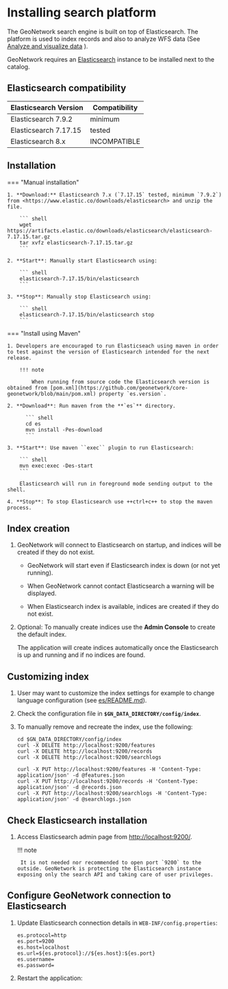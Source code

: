 # Installing search platform

The GeoNetwork search engine is built on top of Elasticsearch. The platform is used to index records and also to analyze WFS data (See [Analyze and visualize data](../user-guide/analyzing/data.md) ).

GeoNetwork requires an [Elasticsearch](https://www.elastic.co/products/elasticsearch) instance to be installed next to the catalog.

## Elasticsearch compatibility

| Elasticsearch Version | Compatibility |
|-----------------------| ------------- |
| Elasticsearch 7.9.2   | minimum       |
| Elasticsearch 7.17.15 | tested        |
| Elasticsearch 8.x     | INCOMPATIBLE  |

## Installation

=== "Manual installation"
        
    1. **Download:** Elasticsearch 7.x (`7.17.15` tested, minimum `7.9.2`) from <https://www.elastic.co/downloads/elasticsearch> and unzip the file.

        ``` shell
        wget https://artifacts.elastic.co/downloads/elasticsearch/elasticsearch-7.17.15.tar.gz
        tar xvfz elasticsearch-7.17.15.tar.gz
        ```

    2. **Start**: Manually start Elasticsearch using:

        ``` shell
        elasticsearch-7.17.15/bin/elasticsearch
        ```

    3. **Stop**: Manually stop Elasticsearch using:

        ``` shell
        elasticsearch-7.17.15/bin/elasticsearch stop
        ```
=== "Install using Maven"

    1. Developers are encouraged to run Elasticseach using maven in order to test against the version of Elasticsearch intended for the next release.
    
        !!! note
            
            When running from source code the Elasticsearch version is obtained from [pom.xml](https://github.com/geonetwork/core-geonetwork/blob/main/pom.xml) property `es.version`.
    
    2. **Download**: Run maven from the **`es`** directory.

          ``` shell
          cd es
          mvn install -Pes-download
          ```
    
    3. **Start**: Use maven ``exec`` plugin to run Elasticsearch:
    
        ``` shell
        mvn exec:exec -Des-start
        ```
        
        Elasticsearch will run in foreground mode sending output to the shell.

    4. **Stop**: To stop Elasticsearch use ++ctrl+c++ to stop the maven process.

## Index creation

1. GeoNetwork will connect to Elasticsearch on startup, and indices will be created if they do not exist.
   
    * GeoNetwork will start even if Elasticsearch index is down (or not yet running).
    
    * When GeoNetwork cannot contact Elasticsearch a warning will be displayed.
    
    * When Elasticsearch index is available, indices are created if they do not exist.

2. Optional: To manually create indices use the **Admin Console** to create the default index.
   
    The application will create indices automatically once the Elasticsearch is up and running and if no indices are found.

## Customizing index

1. User may want to customize the index settings for example to change language configuration (see [es/README.md](https://github.com/geonetwork/core-geonetwork/tree/main/es#readme)).

2. Check the configuration file in **`$GN_DATA_DIRECTORY/config/index`**.

3. To manually remove and recreate the index, use the following:
    
    ``` shell
    cd $GN_DATA_DIRECTORY/config/index
    curl -X DELETE http://localhost:9200/features
    curl -X DELETE http://localhost:9200/records
    curl -X DELETE http://localhost:9200/searchlogs
    
    curl -X PUT http://localhost:9200/features -H 'Content-Type: application/json' -d @features.json
    curl -X PUT http://localhost:9200/records -H 'Content-Type: application/json' -d @records.json
    curl -X PUT http://localhost:9200/searchlogs -H 'Content-Type: application/json' -d @searchlogs.json
    ```

## Check Elasticsearch installation

1. Access Elasticsearch admin page from <http://localhost:9200/>.

    !!! note
    
        It is not needed nor recommended to open port `9200` to the outside. GeoNetwork is protecting the Elasticsearch instance exposing only the search API and taking care of user privileges.

## Configure GeoNetwork connection to Elasticsearch

1. Update Elasticsearch connection details in ```WEB-INF/config.properties```:
    
    ``` properties
    es.protocol=http
    es.port=9200
    es.host=localhost
    es.url=${es.protocol}://${es.host}:${es.port}
    es.username=
    es.password=
    ```

2.  Restart the application:
